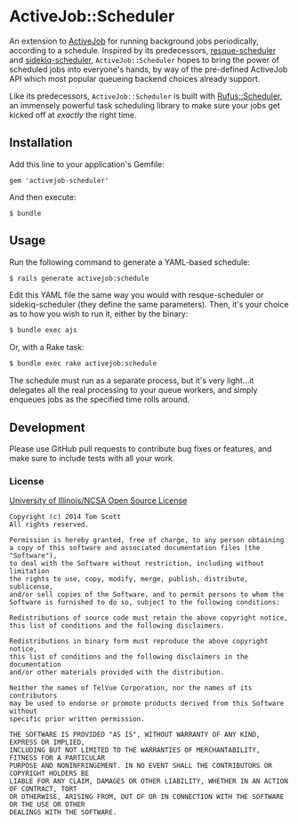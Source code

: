 # ActiveJob::Scheduler

An extension to [ActiveJob][aj] for running background jobs
periodically, according to a schedule. Inspired by its predecessors,
[resque-scheduler][resque] and [sidekiq-scheduler][sidekiq],
`ActiveJob::Scheduler` hopes to bring the power of scheduled jobs into
everyone's hands, by way of the pre-defined ActiveJob API which most
popular queueing backend choices already support.

Like its predecessors, `ActiveJob::Scheduler` is built with
[Rufus::Scheduler][rufus], an immensely powerful task scheduling library
to make sure your jobs get kicked off at *exactly* the right time.

## Installation

Add this line to your application's Gemfile:

    gem 'activejob-scheduler'

And then execute:

    $ bundle

## Usage

Run the following command to generate a YAML-based schedule:

```bash
$ rails generate activejob:schedule
```

Edit this YAML file the same way you would with resque-scheduler or
sidekiq-scheduler (they define the same parameters). Then, it's your
choice as to how you wish to run it, either by the binary:

```bash
$ bundle exec ajs
```

Or, with a Rake task:

```bash
$ bundle exec rake activejob:schedule
```

The schedule must run as a separate process, but it's very light...it
delegates all the real processing to your queue workers, and simply
enqueues jobs as the specified time rolls around.

## Development

Please use GitHub pull requests to contribute bug fixes or features, and
make sure to include tests with all your work.

### License

[University of Illinois/NCSA Open Source License][license]

    Copyright (c) 2014 Tom Scott
    All rights reserved.

    Permission is hereby granted, free of charge, to any person obtaining
    a copy of this software and associated documentation files (the "Software"),
    to deal with the Software without restriction, including without limitation
    the rights to use, copy, modify, merge, publish, distribute, sublicense,
    and/or sell copies of the Software, and to permit persons to whom the
    Software is furnished to do so, subject to the following conditions:

    Redistributions of source code must retain the above copyright notice,
    this list of conditions and the following disclaimers.

    Redistributions in binary form must reproduce the above copyright notice,
    this list of conditions and the following disclaimers in the documentation
    and/or other materials provided with the distribution.

    Neither the names of TelVue Corporation, nor the names of its contributors
    may be used to endorse or promote products derived from this Software without
    specific prior written permission.

    THE SOFTWARE IS PROVIDED "AS IS", WITHOUT WARRANTY OF ANY KIND, EXPRESS OR IMPLIED,
    INCLUDING BUT NOT LIMITED TO THE WARRANTIES OF MERCHANTABILITY, FITNESS FOR A PARTICULAR
    PURPOSE AND NONINFRINGEMENT. IN NO EVENT SHALL THE CONTRIBUTORS OR COPYRIGHT HOLDERS BE
    LIABLE FOR ANY CLAIM, DAMAGES OR OTHER LIABILITY, WHETHER IN AN ACTION OF CONTRACT, TORT
    OR OTHERWISE, ARISING FROM, OUT OF OR IN CONNECTION WITH THE SOFTWARE OR THE USE OR OTHER
    DEALINGS WITH THE SOFTWARE.

[aj]: https://github.com/rails/activejob
[resque]: https://github.com/resque/resque-scheduler
[sidekiq]: https://github.com/Moove-it/sidekiq-scheduler
[rufus]: https://github.com/jmettraux/rufus-scheduler
[license]: http://opensource.org/licenses/NCSA
